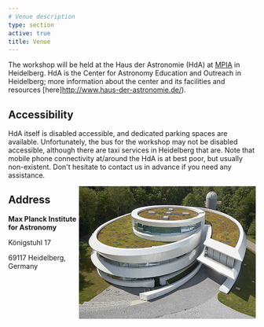 ```yaml
---
# Venue description
type: section
active: true
title: Venue
---
```



The workshop will be held at the Haus der Astronomie (HdA) at [MPIA](http://www.mpia.de/en/) in Heidelberg. HdA is the Center for Astronomy Education and Outreach in Heidelberg; more information about the center and its facilities and resources [here]http://www.haus-der-astronomie.de/).

## Accessibility

HdA itself is disabled accessible, and dedicated parking spaces are available. Unfortunately, the bus for the workshop may not be disabled accessible, although there are taxi services in Heidelberg that are. Note that mobile phone connectivity at/around the HdA is at best poor, but usually non-existent. Don't hesitate to contact us in advance if you need any assistance.

<img src="static/img/hda.jpeg" alt="venue" width=360px style="float: right;">

## Address


**Max Planck Institute for Astronomy**

Königstuhl 17

69117 Heidelberg, Germany

[<i class="fa-solid fa-map-location-dot" style="font-size:48px;"></i>](https://goo.gl/maps/pFR9gC1XdBXY6EtY7)